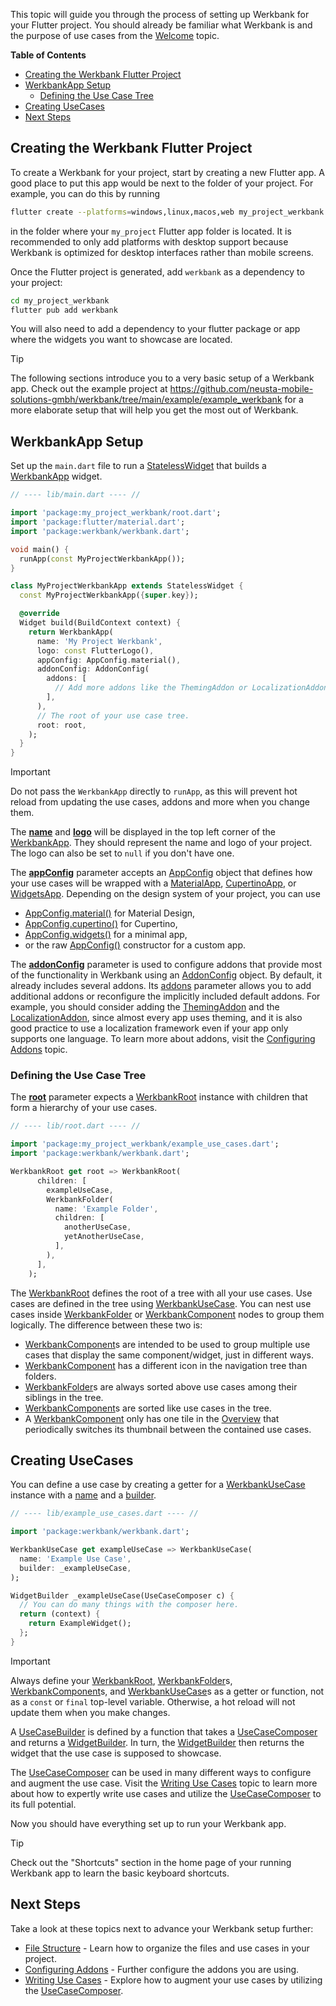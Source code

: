 This topic will guide you through the process of setting up Werkbank for your Flutter project.
You should already be familiar what Werkbank is and the purpose of use cases from the
[Welcome](Welcome-topic.html) topic.

**Table of Contents**
- [Creating the Werkbank Flutter Project](#creating-the-werkbank-flutter-project)
- [WerkbankApp Setup](#werkbankapp-setup)
  - [Defining the Use Case Tree](#defining-the-use-case-tree)
- [Creating UseCases](#creating-usecases)
- [Next Steps](#next-steps)

## Creating the Werkbank Flutter Project

To create a Werkbank for your project, start by creating a new Flutter app.
A good place to put this app would be next to the folder of your project.
For example, you can do this by running
```bash
flutter create --platforms=windows,linux,macos,web my_project_werkbank
```
in the folder where your `my_project` Flutter app folder is located.
It is recommended to only add platforms with desktop support because Werkbank is optimized for desktop interfaces rather than mobile screens.

Once the Flutter project is generated, add `werkbank` as a dependency to your project:

```bash
cd my_project_werkbank
flutter pub add werkbank
```

You will also need to add a dependency to your flutter package or app where the widgets you want to showcase are located.

> [!TIP]
> The following sections introduce you to a very basic setup of a Werkbank app.
> Check out the example project at
> https://github.com/neusta-mobile-solutions-gmbh/werkbank/tree/main/example/example_werkbank
> for a more elaborate setup that will help you get the most
> out of Werkbank.

## WerkbankApp Setup

Set up the `main.dart` file to run a
[StatelessWidget](https://api.flutter.dev/flutter/widgets/StatelessWidget-class.html)
that builds a
[WerkbankApp](../werkbank/WerkbankApp-class.html)
widget.
```dart
// ---- lib/main.dart ---- //

import 'package:my_project_werkbank/root.dart';
import 'package:flutter/material.dart';
import 'package:werkbank/werkbank.dart';

void main() {
  runApp(const MyProjectWerkbankApp());
}

class MyProjectWerkbankApp extends StatelessWidget {
  const MyProjectWerkbankApp({super.key});

  @override
  Widget build(BuildContext context) {
    return WerkbankApp(
      name: 'My Project Werkbank',
      logo: const FlutterLogo(),
      appConfig: AppConfig.material(),
      addonConfig: AddonConfig(
        addons: [
          // Add more addons like the ThemingAddon or LocalizationAddon.
        ],
      ),
      // The root of your use case tree.
      root: root,
    );
  }
}
```

> [!IMPORTANT]  
> Do not pass the `WerkbankApp` directly to `runApp`, as this will prevent
> hot reload from updating the use cases, addons and more when you change them.

The **[name](../werkbank/WerkbankApp/name.html)** and **[logo](../werkbank/WerkbankApp/logo.html)** will be displayed in the top left corner of the
[WerkbankApp](../werkbank/WerkbankApp-class.html).
They should represent the name and logo of your project.
The logo can also be set to `null` if you don't have one.

The **[appConfig](../werkbank/WerkbankApp/appConfig.html)** parameter accepts an
[AppConfig](../werkbank/AppConfig-class.html) object that defines how your use cases will be wrapped with a
[MaterialApp](https://api.flutter.dev/flutter/material/MaterialApp-class.html),
[CupertinoApp](https://api.flutter.dev/flutter/cupertino/CupertinoApp-class.html),
or [WidgetsApp](https://api.flutter.dev/flutter/widgets/WidgetsApp-class.html).
Depending on the design system of your project, you can use
- [AppConfig.material()](../werkbank/AppConfig/AppConfig.material.html) for Material Design,
- [AppConfig.cupertino()](../werkbank/AppConfig/AppConfig.cupertino.html) for Cupertino,
- [AppConfig.widgets()](../werkbank/AppConfig/AppConfig.widgets.html) for a minimal app,
- or the raw [AppConfig()](../werkbank/AppConfig/AppConfig.html) constructor for a custom app.

The **[addonConfig](../werkbank/WerkbankApp/addonConfig.html)** parameter is used
to configure addons that provide most of the functionality in Werkbank using an
[AddonConfig](../werkbank/AddonConfig-class.html) object.
By default, it already includes several addons.
Its [addons](../werkbank/AddonConfig/addons.html) parameter allows you to add additional addons
or reconfigure the implicitly included default addons.
For example, you should consider adding the
[ThemingAddon](../werkbank/ThemingAddon-class.html) and the
[LocalizationAddon](../werkbank/LocalizationAddon-class.html), since almost every app uses theming, and it is also good practice to use a localization framework
even if your app only supports one language.
To learn more about addons, visit the [Configuring Addons](Configuring%20Addons-topic.html) topic.

### Defining the Use Case Tree
The **[root](../werkbank/WerkbankApp/root.html)** parameter
expects a
[WerkbankRoot](../werkbank/WerkbankRoot-class.html)
instance with children that form a hierarchy of your use cases.

```dart
// ---- lib/root.dart ---- //

import 'package:my_project_werkbank/example_use_cases.dart';
import 'package:werkbank/werkbank.dart';

WerkbankRoot get root => WerkbankRoot(
      children: [
        exampleUseCase,
        WerkbankFolder(
          name: 'Example Folder',
          children: [
            anotherUseCase,
            yetAnotherUseCase,
          ],
        ),
      ],
    );
```

The [WerkbankRoot](../werkbank/WerkbankRoot-class.html) defines the root of a tree
with all your use cases.
Use cases are defined in the tree using [WerkbankUseCase](../werkbank/WerkbankUseCase-class.html).
You can nest use cases inside [WerkbankFolder](../werkbank/WerkbankFolder-class.html) or
[WerkbankComponent](../werkbank/WerkbankComponent-class.html) nodes to group them logically.
The difference between these two is:
- [WerkbankComponent](../werkbank/WerkbankComponent-class.html)s are intended to be used to group multiple
  use cases that display the same component/widget, just in different ways.
- [WerkbankComponent](../werkbank/WerkbankComponent-class.html) has a different icon in the navigation tree than folders.
- [WerkbankFolder](../werkbank/WerkbankFolder-class.html)s are always sorted above use cases among their siblings in the tree.
- [WerkbankComponent](../werkbank/WerkbankComponent-class.html)s are sorted like use cases in the tree.
- A [WerkbankComponent](../werkbank/WerkbankComponent-class.html) only has one tile in the [Overview](Overview-topic.html) that periodically switches its thumbnail between the contained use cases.
<!-- TODO: Link to topic about use case tree? -->

## Creating UseCases

You can define a use case by creating a getter for a
[WerkbankUseCase](../werkbank/WerkbankUseCase-class.html)
instance with a [name](../werkbank/WerkbankChildNode/name.html) and a
[builder](../werkbank/WerkbankUseCase/builder.html).

```dart
// ---- lib/example_use_cases.dart ---- //

import 'package:werkbank/werkbank.dart';

WerkbankUseCase get exampleUseCase => WerkbankUseCase(
  name: 'Example Use Case',
  builder: _exampleUseCase,
);

WidgetBuilder _exampleUseCase(UseCaseComposer c) {
  // You can do many things with the composer here.
  return (context) {
    return ExampleWidget();
  };
}
```

> [!IMPORTANT]
> Always define your
> [WerkbankRoot](../werkbank/WerkbankRoot-class.html),
> [WerkbankFolder](../werkbank/WerkbankFolder-class.html)s,
> [WerkbankComponent](../werkbank/WerkbankComponent-class.html)s, and
> [WerkbankUseCase](../werkbank/WerkbankUseCase-class.html)s
> as a getter or function, not as a `const` or `final` top-level variable.
> Otherwise, a hot reload will not update them when you make changes.

A [UseCaseBuilder](../werkbank/UseCaseBuilder.html) is defined by a function that takes a
[UseCaseComposer](../werkbank/UseCaseComposer-class.html)
and returns a
[WidgetBuilder](https://api.flutter.dev/flutter/widgets/WidgetBuilder.html).
In turn, the
[WidgetBuilder](https://api.flutter.dev/flutter/widgets/WidgetBuilder.html)
then returns the widget that the use case is supposed to showcase.

<!-- TODO: Check link. This topic doesn't exist yet. -->
The [UseCaseComposer](../werkbank/UseCaseComposer-class.html) can be used
in many different ways to configure and augment the use case.
Visit the [Writing Use Cases](Writing%20Use%20Cases-topic.html) topic to learn more about
how to expertly write use cases and utilize the
[UseCaseComposer](../werkbank/UseCaseComposer-class.html) to its full potential.

Now you should have everything set up to run your Werkbank app.

> [!TIP]
> Check out the "Shortcuts" section in the home page of your running Werkbank app to learn the basic keyboard shortcuts.

## Next Steps

Take a look at these topics next to advance your Werkbank setup further:
- [File Structure](File%20Structure-topic.html) - Learn how to organize the files and use cases in your project.
- [Configuring Addons](Configuring%20Addons-topic.html) - Further configure the addons you are using.
- [Writing Use Cases](Writing%20Use%20Cases-topic.html) - Explore how to augment your use cases by utilizing the [UseCaseComposer](../werkbank/UseCaseComposer-class.html).
